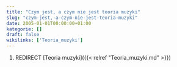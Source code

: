 ```yaml
---
title: "Czym jest, a czym nie jest teoria muzyki"
slug: "czym-jest,-a-czym-nie-jest-teoria-muzyki"
date: 2005-01-01T00:00:00+01:00
kategorie: []
draft: false
wikilinks: ['Teoria_muzyki']
---
```

1.  REDIRECT [Teoria muzyki]({{< relref "Teoria_muzyki.md" >}})
